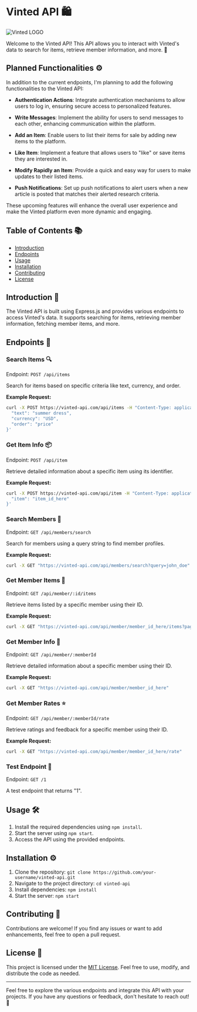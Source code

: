 # Vinted API 🛍️
![Vinted LOGO](https://github.com/MrBalourd/Vinted-API/blob/main/github/vinted-app.jpg)

Welcome to the Vinted API! This API allows you to interact with Vinted's data to search for items, retrieve member information, and more. 💼

## Planned Functionalities ⚙️

In addition to the current endpoints, I'm planning to add the following functionalities to the Vinted API:

- **Authentication Actions**: Integrate authentication mechanisms to allow users to log in, ensuring secure access to personalized features.

- **Write Messages**: Implement the ability for users to send messages to each other, enhancing communication within the platform.

- **Add an Item**: Enable users to list their items for sale by adding new items to the platform.

- **Like Item**: Implement a feature that allows users to "like" or save items they are interested in.

- **Modify Rapidly an Item**: Provide a quick and easy way for users to make updates to their listed items.

- **Push Notifications**: Set up push notifications to alert users when a new article is posted that matches their alerted research criteria.

These upcoming features will enhance the overall user experience and make the Vinted platform even more dynamic and engaging.

## Table of Contents 📚

- [Introduction](#introduction)
- [Endpoints](#endpoints)
- [Usage](#usage)
- [Installation](#installation)
- [Contributing](#contributing)
- [License](#license)

## Introduction 🌟

The Vinted API is built using Express.js and provides various endpoints to access Vinted's data. It supports searching for items, retrieving member information, fetching member items, and more.

## Endpoints 🚀

### Search Items 🔍

Endpoint: `POST /api/items`

Search for items based on specific criteria like text, currency, and order.

**Example Request:**
```bash
curl -X POST https://vinted-api.com/api/items -H "Content-Type: application/json" -d '{
  "text": "summer dress",
  "currency": "USD",
  "order": "price"
}'
```

### Get Item Info 📦

Endpoint: `POST /api/item`

Retrieve detailed information about a specific item using its identifier.

**Example Request:**
```bash
curl -X POST https://vinted-api.com/api/item -H "Content-Type: application/json" -d '{
  "item": "item_id_here"
}'
```

### Search Members 👥

Endpoint: `GET /api/members/search`

Search for members using a query string to find member profiles.

**Example Request:**
```bash
curl -X GET "https://vinted-api.com/api/members/search?query=john_doe"
```

### Get Member Items 📂

Endpoint: `GET /api/member/:id/items`

Retrieve items listed by a specific member using their ID.

**Example Request:**
```bash
curl -X GET "https://vinted-api.com/api/member/member_id_here/items?page=1"
```

### Get Member Info 👤

Endpoint: `GET /api/member/:memberId`

Retrieve detailed information about a specific member using their ID.

**Example Request:**
```bash
curl -X GET "https://vinted-api.com/api/member/member_id_here"
```

### Get Member Rates ⭐

Endpoint: `GET /api/member/:memberId/rate`

Retrieve ratings and feedback for a specific member using their ID.

**Example Request:**
```bash
curl -X GET "https://vinted-api.com/api/member/member_id_here/rate"
```

### Test Endpoint 🧪

Endpoint: `GET /1`

A test endpoint that returns "1".

## Usage 🛠️

1. Install the required dependencies using `npm install`.
2. Start the server using `npm start`.
3. Access the API using the provided endpoints.

## Installation ⚙️

1. Clone the repository: `git clone https://github.com/your-username/vinted-api.git`
2. Navigate to the project directory: `cd vinted-api`
3. Install dependencies: `npm install`
4. Start the server: `npm start`

## Contributing 🤝

Contributions are welcome! If you find any issues or want to add enhancements, feel free to open a pull request.

## License 📜

This project is licensed under the [MIT License](LICENSE). Feel free to use, modify, and distribute the code as needed.

---

Feel free to explore the various endpoints and integrate this API with your projects. If you have any questions or feedback, don't hesitate to reach out! 💌

